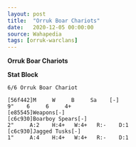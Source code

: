 ```yaml
---
layout: post
title:  "Orruk Boar Chariots"
date:   2020-12-05 00:00:00
source: Wahapedia
tags: [orruk-warclans]
---
```


**Orruk Boar Chariots**

**Stat Block**
```
6/6 Orruk Boar Chariot
```

```
[56f442]M     W     B     Sa    [-]
9"    6     6     4+    
[e85545]Weapons[-]
[c6c930]Boarboy Spears[-]
2"     A:2    H:4+   W:4+   R:-    D:1   
[c6c930]Jagged Tusks[-]
1"     A:4    H:4+   W:4+   R:-    D:1   
```
    